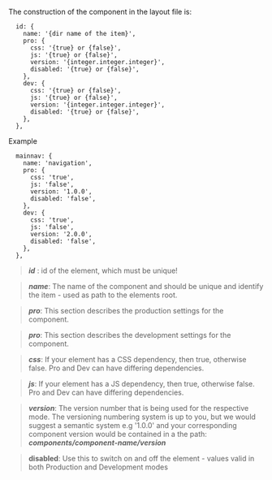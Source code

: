 The construction of the component in the layout file is:

```
  id: {
    name: '{dir name of the item}',
    pro: {
      css: '{true} or {false}',
      js: '{true} or {false}',
      version: '{integer.integer.integer}',
      disabled: '{true} or {false}',
    },
    dev: {
      css: '{true} or {false}',
      js: '{true} or {false}',
      version: '{integer.integer.integer}',
      disabled: '{true} or {false}',
    },
  },
```

Example

```
  mainnav: {
    name: 'navigation',
    pro: {
      css: 'true',
      js: 'false',
      version: '1.0.0',
      disabled: 'false',
    },
    dev: {
      css: 'true',
      js: 'false',
      version: '2.0.0',
      disabled: 'false',
    },
  },
```

> **_id_** : id of the element, which must be unique!

> **_name_**: The name of the component and should be unique and identify the item - used as path to the elements root.

> **_pro_**: This section describes the production settings for the component.

> **_pro_**: This section describes the development settings for the component.

> **_css_**: If your element has a CSS dependency, then true, otherwise false. Pro and Dev can have differing dependencies.

> **_js_**: If your element has a JS dependency, then true, otherwise false. Pro and Dev can have differing dependencies.

> **_version_**: The version number that is being used for the respective mode. The versioning numbering system is up to you, but we would suggest a semantic system e.g '1.0.0' and your corresponding component version would be contained in a the path: **_components/component-name/version_**

> **disabled**: Use this to switch on and off the element - values valid in both Production and Development modes

```

```
